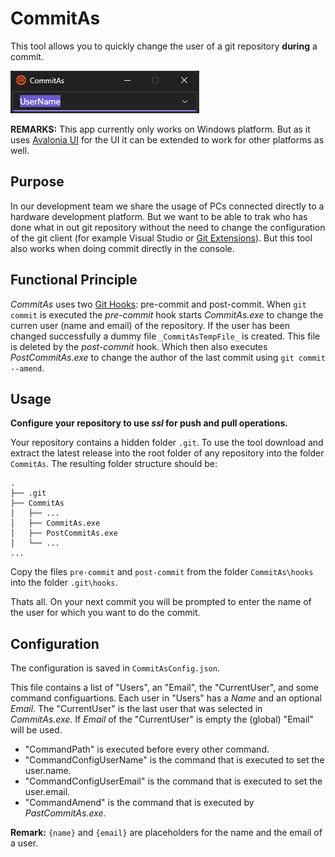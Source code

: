 ﻿# CommitAs

This tool allows you to quickly change the user of a git repository **during** a commit.

<img src="Screenshot.png"/>

**REMARKS:** This app currently only works on Windows platform. But as it uses [Avalonia UI](https://avaloniaui.net/) for the UI it can be extended to work for other platforms as well.

## Purpose

In our development team we share the usage of PCs connected directly to a hardware development platform. But we want to be able to trak who has done what in out git repository without the need to change the configuration of the git client (for example Visual Studio or [Git Extensions](https://gitextensions.github.io/)). But this tool also works when doing commit directly in the console.

## Functional Principle

*CommitAs* uses two [Git Hooks](https://git-scm.com/book/en/v2/Customizing-Git-Git-Hooks): pre-commit and post-commit.
When ```git commit``` is executed the *pre-commit* hook starts *CommitAs.exe* to change the curren user (name and email) of the repository.
If the user has been changed successfully a dummy file ```_CommitAsTempFile_``` is created.
This file is deleted by the *post-commit* hook. Which then also executes *PostCommitAs.exe* to change the author of the last commit using ```git commit --amend```.

## Usage

__Configure your repository to use *ssl* for push and pull operations.__

Your repository contains a hidden folder ```.git```.
To use the tool download and extract the latest release into the root folder of any repository into the folder ```CommitAs```.
The resulting folder structure should be:
```
.
├── .git
├── CommitAs
│   ├── ...
│   ├── CommitAs.exe
│   ├── PostCommitAs.exe
│   └── ...
...
```
Copy the files ```pre-commit``` and ```post-commit``` from the folder ```CommitAs\hooks``` into the folder ```.git\hooks```.

Thats all. On your next commit you will be prompted to enter the name of the user for which you want to do the commit.

## Configuration

The configuration is saved in ```CommitAsConfig.json```.

This file contains a list of "Users", an "Email", the "CurrentUser", and some command configuartions.
Each user in "Users" has a *Name* and an optional *Email*. The "CurrentUser" is the last user that was selected in *CommitAs.exe*.
If *Email* of the "CurrentUser" is empty the (global) "Email" will be used.

- "CommandPath" is executed before every other command.
- "CommandConfigUserName" is the command that is executed to set the user.name.
- "CommandConfigUserEmail" is the command that is executed to set the user.email.
- "CommandAmend" is the command that is executed by *PastCommitAs.exe*.

__Remark:__ ``{name}`` and ``{email}`` are placeholders for the name and the email of a user.